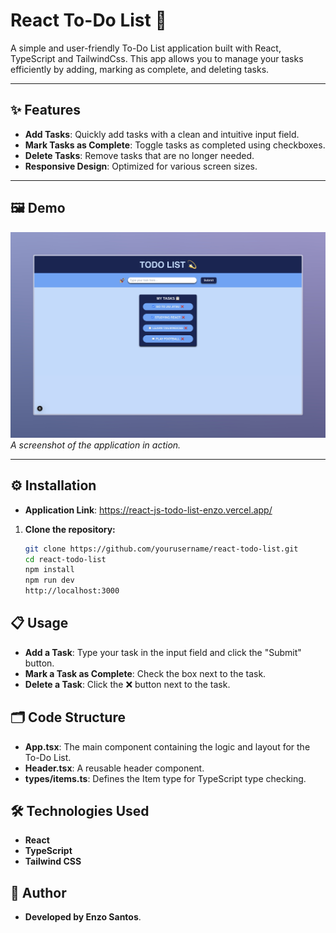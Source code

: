 # React To-Do List 🚀

A simple and user-friendly To-Do List application built with React, TypeScript and TailwindCss. This app allows you to manage your tasks efficiently by adding, marking as complete, and deleting tasks.

---

## ✨ Features
- **Add Tasks**: Quickly add tasks with a clean and intuitive input field.
- **Mark Tasks as Complete**: Toggle tasks as completed using checkboxes.
- **Delete Tasks**: Remove tasks that are no longer needed.
- **Responsive Design**: Optimized for various screen sizes.

---

## 🖼️ Demo
![React To-Do List Screenshot](src/image.png)  
*A screenshot of the application in action.*

---

## ⚙️ Installation

- **Application Link**: https://react-js-todo-list-enzo.vercel.app/
  
1. **Clone the repository:**
   ```bash
   git clone https://github.com/yourusername/react-todo-list.git
   cd react-todo-list
   npm install
   npm run dev
   http://localhost:3000

## 📋 Usage
- **Add a Task**: Type your task in the input field and click the "Submit" button.
- **Mark a Task as Complete**: Check the box next to the task.
- **Delete a Task**: Click the ❌ button next to the task.

## 🗂️ Code Structure
- **App.tsx**: The main component containing the logic and layout for the To-Do List.
- **Header.tsx**: A reusable header component.
- **types/items.ts**: Defines the Item type for TypeScript type checking.

## 🛠️ Technologies Used
- **React**
- **TypeScript**
- **Tailwind CSS**

## 👤 Author
- **Developed by Enzo Santos**.

   
